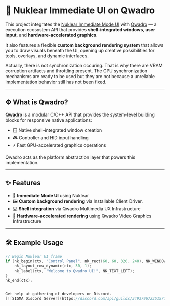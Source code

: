 # 🧩 Nuklear Immediate UI on Qwadro

This project integrates the [Nuklear Immediate Mode UI](https://github.com/Immediate-Mode-UI/Nuklear) with [Qwadro](https://sigmaco.org/qwadro) — a execution ecosystem API that provides **shell-integrated windows**, **user input**, and **hardware-accelerated graphics**.

It also features a flexible **custom background rendering system** that allows you to draw visuals beneath the UI, opening up creative possibilities for tools, overlays, and dynamic interfaces.

Actually, there is not synchronization occuring. That is why there are VRAM corruption artifacts and throttling present.
The GPU synchronization mechanisms are ready to be used but they are not because a unreliable implementation behavior still has not been fixed.

---

## ⚙️ What is Qwadro?

**[Qwadro](https://sigmaco.org/qwadro)** is a modular C/C++ API that provides the system-level building blocks for responsive native applications:

- 🪟 Native shell-integrated window creation  
- 🎮 Controller and HID input handling  
- ⚡ Fast GPU-accelerated graphics operations

Qwadro acts as the platform abstraction layer that powers this implementation.

---

## ✨ Features

- 🔲 **Immediate Mode UI** using Nuklear  
- 🖼️ **Custom background rendering** via Installable Client Driver.
- 💻 **Shell integration** via Qwadro Multimedia UX Infrastructure
- 🚀 **Hardware-accelerated rendering** using Qwadro Video Graphics Infrastructure

---

## 🛠️ Example Usage

```c
// Begin Nuklear UI frame
if (nk_begin(ctx, "Control Panel", nk_rect(60, 60, 320, 240), NK_WINDOW_TITLE)) {
    nk_layout_row_dynamic(ctx, 30, 1);
    nk_label(ctx, "Welcome to Qwadro UI!", NK_TEXT_LEFT);
}
nk_end(ctx);


Get help at gathering of developers on Discord.
[![SIGMA Discord Server](https://discord.com/api/guilds/349379672351571969/widget.png?style=banner2)](https://sigmaco.org/discord)
